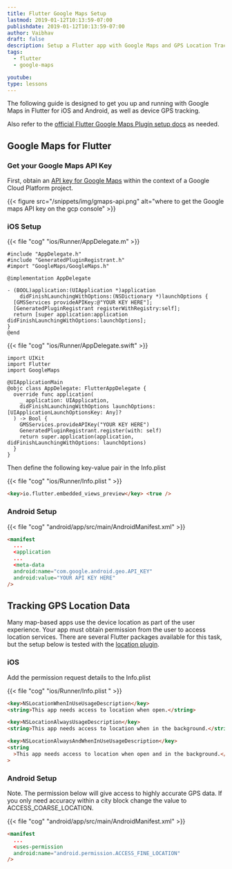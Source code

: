 ```yaml
---
title: Flutter Google Maps Setup
lastmod: 2019-01-12T10:13:59-07:00
publishdate: 2019-01-12T10:13:59-07:00
author: Vaibhav
draft: false
description: Setup a Flutter app with Google Maps and GPS Location Tracking
tags:
  - flutter
  - google-maps

youtube:
type: lessons
---
```


The following guide is designed to get you up and running with Google Maps in Flutter for iOS and Android, as well as device GPS tracking.

Also refer to the [official Flutter Google Maps Plugin setup docs](https://pub.dartlang.org/packages/google_maps_flutter) as needed.

## Google Maps for Flutter

### Get your Google Maps API Key

First, obtain an [API key for Google Maps](https://cloud.google.com/maps-platform/) within the context of a Google Cloud Platform project.

{{< figure src="/snippets/img/gmaps-api.png" alt="where to get the Google maps API key on the gcp console" >}}

### iOS Setup

{{< file "cog" "ios/Runner/AppDelegate.m" >}}

```text
#include "AppDelegate.h"
#include "GeneratedPluginRegistrant.h"
#import "GoogleMaps/GoogleMaps.h"

@implementation AppDelegate

- (BOOL)application:(UIApplication *)application
    didFinishLaunchingWithOptions:(NSDictionary *)launchOptions {
  [GMSServices provideAPIKey:@"YOUR KEY HERE"];
  [GeneratedPluginRegistrant registerWithRegistry:self];
  return [super application:application didFinishLaunchingWithOptions:launchOptions];
}
@end
```

{{< file "cog" "ios/Runner/AppDelegate.swift" >}}

```text
import UIKit
import Flutter
import GoogleMaps

@UIApplicationMain
@objc class AppDelegate: FlutterAppDelegate {
  override func application(
    _ application: UIApplication,
    didFinishLaunchingWithOptions launchOptions: [UIApplicationLaunchOptionsKey: Any]?
  ) -> Bool {
    GMSServices.provideAPIKey("YOUR KEY HERE")
    GeneratedPluginRegistrant.register(with: self)
    return super.application(application, didFinishLaunchingWithOptions: launchOptions)
  }
}
```

Then define the following key-value pair in the Info.plist

{{< file "cog" "ios/Runner/Info.plist " >}}

```html
<key>io.flutter.embedded_views_preview</key> <true />
```

### Android Setup

{{< file "cog" "android/app/src/main/AndroidManifest.xml" >}}

```html
<manifest
  ...
  <application
  ...
  <meta-data
  android:name="com.google.android.geo.API_KEY"
  android:value="YOUR API KEY HERE"
/>
```

## Tracking GPS Location Data

Many map-based apps use the device location as part of the user experience. Your app must obtain permission from the user to access location services. There are several Flutter packages available for this task, but the setup below is tested with the [location plugin](https://pub.dartlang.org/packages/location).

### iOS

Add the permission request details to the Info.plist

{{< file "cog" "ios/Runner/Info.plist " >}}

```html
<key>NSLocationWhenInUseUsageDescription</key>
<string>This app needs access to location when open.</string>

<key>NSLocationAlwaysUsageDescription</key>
<string>This app needs access to location when in the background.</string>

<key>NSLocationAlwaysAndWhenInUseUsageDescription</key>
<string
  >This app needs access to location when open and in the background.</string
>
```

### Android Setup

Note. The permission below will give access to highly accurate GPS data. If you only need accuracy within a city block change the value to ACCESS_COARSE_LOCATION.

{{< file "cog" "android/app/src/main/AndroidManifest.xml" >}}

```html
<manifest
  ...
  <uses-permission
  android:name="android.permission.ACCESS_FINE_LOCATION"
/>
```
